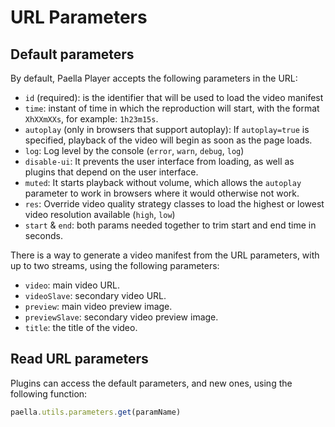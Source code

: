 ---
---

# URL Parameters

## Default parameters

By default, Paella Player accepts the following parameters in the URL:

- `id` (required): is the identifier that will be used to load the video manifest
- `time`: instant of time in which the reproduction will start, with the format `XhXXmXXs`, for example: `1h23m15s`.
- `autoplay` (only in browsers that support autoplay): If `autoplay=true` is specified, playback of the video will begin as soon as the page loads.
- `log`: Log level by the console (`error`, `warn`, `debug`, `log`)
- `disable-ui`: It prevents the user interface from loading, as well as plugins that depend on the user interface.
- `muted`: It starts playback without volume, which allows the `autoplay` parameter to work in browsers where it would otherwise not work.
- `res`: Override video quality strategy classes to load the highest or lowest video resolution available (`high`, `low`)
- `start` & `end`: both params needed together to trim start and end time in seconds.

There is a way to generate a video manifest from the URL parameters, with up to two streams, using the following parameters:

- `video`: main video URL.
- `videoSlave`: secondary video URL.
- `preview`: main video preview image.
- `previewSlave`: secondary video preview image.
- `title`: the title of the video.

## Read URL parameters

Plugins can access the default parameters, and new ones, using the following function:

```javascript
paella.utils.parameters.get(paramName)
```

